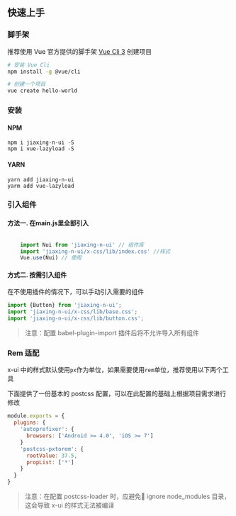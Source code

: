 ## 快速上手

### 脚手架

推荐使用 Vue 官方提供的脚手架 [Vue Cli 3](https://cli.vuejs.org/zh/) 创建项目

```bash
# 安装 Vue Cli
npm install -g @vue/cli

# 创建一个项目
vue create hello-world
```


### 安装

#### NPM

```shell
npm i jiaxing-n-ui -S
npm i vue-lazyload -S
```

#### YARN

```shell
yarn add jiaxing-n-ui
yarm add vue-lazyload
```


### 引入组件


#### 方法一. 在main.js里全部引入

```js

    import Nui from 'jiaxing-n-ui' // 组件库
    import 'jiaxing-n-ui/x-css/lib/index.css' //样式
    Vue.use(Nui) // 使用

```



#### 方式二. 按需引入组件

在不使用插件的情况下，可以手动引入需要的组件

```js
import {Button} from 'jiaxing-n-ui';
import 'jiaxing-n-ui/x-css/lib/base.css';
import 'jiaxing-n-ui/x-css/lib/button.css';
```


> 注意：配置 babel-plugin-import 插件后将不允许导入所有组件


### Rem 适配

x-ui 中的样式默认使用`px`作为单位，如果需要使用`rem`单位，推荐使用以下两个工具




下面提供了一份基本的 postcss 配置，可以在此配置的基础上根据项目需求进行修改

```js
module.exports = {
  plugins: {
    'autoprefixer': {
      browsers: ['Android >= 4.0', 'iOS >= 7']
    }
    'postcss-pxtorem': {
      rootValue: 37.5,
      propList: ['*']
    }
  }
}
```

> 注意：在配置 postcss-loader 时，应避免 ignore node_modules 目录，这会导致 x-ui 的样式无法被编译
